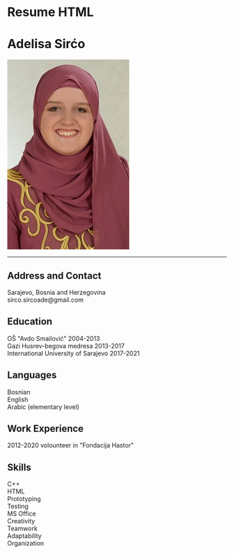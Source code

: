 # Resume HTML
<!DOCTYPE html>
<html>

<head>
 
  <title>Resume</title>
 
   
</head>
  
<body >
  <h1> Adelisa Sirćo</h1>
  <img src="Adelisa.jpg" />
  <hr/>
  
  <h2> Address and Contact  </h2>
  <p> Sarajevo, Bosnia and Herzegovina<br>
    sirco.sircoade@gmail.com </p>
 <h2> Education </h2>
  <p> OŠ "Avdo Smailović" 2004-2013<br>
    Gazi Husrev-begova medresa 2013-2017<br>
    International University of Sarajevo 2017-2021 </p>
  <h2> Languages </h2>
  <p> Bosnian<br>
    English<br>
    Arabic (elementary level) </p>
  
  <h2> Work Experience </h2>
  <p> 2012-2020 volounteer in "Fondacija Hastor"</p>
  
  <h2>Skills </h2>
  <p>C++<br>
    HTML <br>
    Prototyping<br>
    Testing <br>
    MS Office <br>
    Creativity <br>
    Teamwork<br>
    Adaptability<br>
    Organization<br> </p>
  
  
  
 
  
  
  
</body>

</html>

